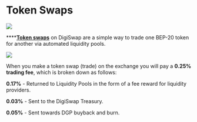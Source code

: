 # Token Swaps

![](<../../.gitbook/assets/docs masthead (18).png>)

****[**Token swaps**](https://exchange.digiswap.finance/#/swap) on DigiSwap are a simple way to trade one BEP-20 token for another via automated liquidity pools.

![](<../../.gitbook/assets/Screenshot 2021-04-19 at 6.11.54 PM.png>)

When you make a token swap (trade) on the exchange you will pay a **0.25% trading fee**, which is broken down as follows:

**0.17%** - Returned to Liquidity Pools in the form of a fee reward for liquidity providers.

**0.03%** - Sent to the DigiSwap Treasury.

**0.05%** - Sent towards DGP buyback and burn.
